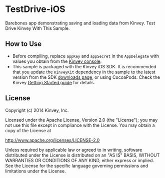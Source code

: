 TestDrive-iOS
=============

Barebones app demonstrating saving and loading data from Kinvey. Test Drive Kinvey With This Sample.

## How to Use

* Before compiling, replace `appKey` and `appSecret` in the `AppDelegate` with values you obtain from the [Kinvey console](https://console.kinvey.com). 
* This sample is packaged with the Kinvey iOS SDK. It is recommended that you update the `KinveyKit` dependency in the sample to the latest version from the SDK [downloads page](http://devcenter.kinvey.com/ios/downloads), or using CocoaPods. Check the Kinvey [Getting Started guide](http://devcenter.kinvey.com/ios/guides/getting-started) for details.


## License

Copyright (c) 2014 Kinvey, Inc.

Licensed under the Apache License, Version 2.0 (the "License");
you may not use this file except in compliance with the License.
You may obtain a copy of the License at

http://www.apache.org/licenses/LICENSE-2.0

Unless required by applicable law or agreed to in writing, software
distributed under the License is distributed on an "AS IS" BASIS,
WITHOUT WARRANTIES OR CONDITIONS OF ANY KIND, either express or implied.
See the License for the specific language governing permissions and
limitations under the License.
